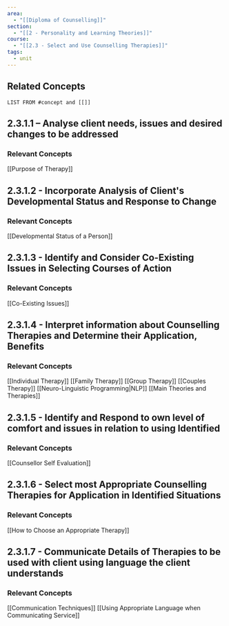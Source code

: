```yaml
---
area:
  - "[[Diploma of Counselling]]"
section:
  - "[[2 - Personality and Learning Theories]]"
course:
  - "[[2.3 - Select and Use Counselling Therapies]]"
tags:
  - unit
---
```

## Related Concepts
```dataview
LIST FROM #concept and [[]]
```
## 2.3.1.1 – Analyse client needs, issues and desired changes to be addressed
### Relevant Concepts
[[Purpose of Therapy]]
## 2.3.1.2 - Incorporate Analysis of Client's Developmental Status and Response to Change

### Relevant Concepts
[[Developmental Status of a Person]]
## 2.3.1.3 - Identify and Consider Co-Existing Issues in Selecting Courses of Action

### Relevant Concepts
[[Co-Existing Issues]]
## 2.3.1.4 - Interpret information about Counselling Therapies and Determine their Application, Benefits

### Relevant Concepts
[[Individual Therapy]]
[[Family Therapy]]
[[Group Therapy]]
[[Couples Therapy]]
[[Neuro-Linguistic Programming|NLP]]
[[Main Theories and Therapies]]
## 2.3.1.5 - Identify and Respond to own level of comfort and issues in relation to using Identified
### Relevant Concepts
[[Counsellor Self Evaluation]]

## 2.3.1.6 - Select most Appropriate Counselling Therapies for Application in Identified Situations
### Relevant Concepts
[[How to Choose an Appropriate Therapy]]

## 2.3.1.7 - Communicate Details of Therapies to be used with client using language the client understands
### Relevant Concepts
[[Communication Techniques]]
[[Using Appropriate Language when Communicating Service]]

